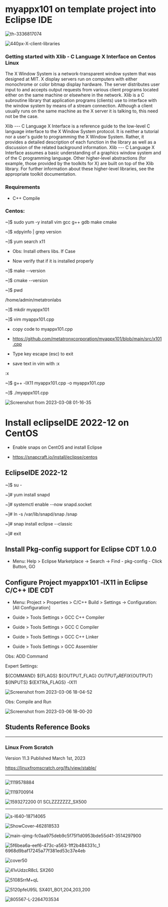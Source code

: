 # myappx101 on template project into Eclipse IDE

![th-3336817074](https://user-images.githubusercontent.com/98597119/223263693-42ea8807-24c2-4800-90ed-af216324ab79.jpg)

![440px-X-client-libraries](https://user-images.githubusercontent.com/98597119/223265466-8ba47392-ff99-4a74-a6c2-3f01703967cb.png)

### Getting started with Xlib - C Language X Interface on Centos Linux

The X Window System is a network-transparent window system that was designed at MIT. X display servers run on computers with either monochrome or color bitmap display hardware. The server distributes user input to and accepts output requests from various client programs located either on the same machine or elsewhere in the network. Xlib is a C subroutine library that application programs (clients) use to interface with the window system by means of a stream connection. Although a client usually runs on the same machine as the X server it is talking to, this need not be the case.

Xlib --- C Language X Interface is a reference guide to the low-level C language interface to the X Window System protocol. It is neither a tutorial nor a user's guide to programming the X Window System. Rather, it provides a detailed description of each function in the library as well as a discussion of the related background information. Xlib --- C Language X Interface assumes a basic understanding of a graphics window system and of the C programming language. Other higher-level abstractions (for example, those provided by the toolkits for X) are built on top of the Xlib library. For further information about these higher-level libraries, see the appropriate toolkit documentation. 

### Requirements

* C++ Compile

### Centos:

~]$ sudo yum -y install vim gcc g++ gdb make cmake

~]$ xdpyinfo | grep version

~]$ yum search x11

* Obs: Install others libs. If Case

* Now verify that if it is installed properly

~]$ make --version

~]$ cmake --version

~]$ pwd

/home/admin/metatronlabs

~]$ mkdir myappx101

~]$ vim myappx101.cpp

* copy code to myappx101.cpp

* https://github.com/metatronxcorporation/myappx101/blob/main/src/x101.cpp

* Type key escape (esc) to exit

* save text in vim with :x

:x

~]$ g++ -lX11 myappx101.cpp -o myappx101.cpp

~]$ ./myappx101.cpp

![Screenshot from 2023-03-08 01-16-35](https://user-images.githubusercontent.com/98597119/223482543-8fb7ebbb-dee3-41e6-ba43-09e112e3911b.png)

# Install eclipseIDE 2022-12 on CentOS

* Enable snaps on CentOS and install Eclipse

* https://snapcraft.io/install/eclipse/centos

## EclipseIDE 2022-12

~]$ su - 

~]# yum install snapd

~]# systemctl enable --now snapd.socket

~]# ln -s /var/lib/snapd/snap /snap

~]# snap install eclipse --classic

~]# exit

## Install Pkg-config support for Eclipse CDT 1.0.0

* Menu: Help > Eclipse Marketplace -> Search -> Find - pkg-config - Click Button, GO

## Configure Project myappx101 -lX11 in Eclipse C/C++ IDE CDT

* Menu: Project > Properties > C/C++ Build > Settings -> Configuration: [All Configuration]

* Guide > Tools Settings > GCC C++ Compiler 

* Guide > Tools Settings > GCC C Compiler

* Guide > Tools Settings > GCC C++ Linker

* Guide > Tools Settings > GCC Assembler

Obs: ADD Command

Expert Settings:

${COMMAND} ${FLAGS} ${OUTPUT_FLAG} ${OUTPUT_PREFIX}${OUTPUT} ${INPUTS} ${EXTRA_FLAGS} -lX11

![Screenshot from 2023-03-06 18-04-52](https://user-images.githubusercontent.com/98597119/223276745-c91b0dbb-100a-4a21-8156-a5c7c25d9cd3.png)

Obs: Compile and Run

![Screenshot from 2023-03-06 18-00-20](https://user-images.githubusercontent.com/98597119/223276430-aec5bd45-f1a9-45bc-8f43-f3d4ba077d4b.png)

## Students Reference Books

********************************************************************************************************************

### Linux From Scratch
Version 11.3
Published March 1st, 2023

https://linuxfromscratch.org/lfs/view/stable/

********************************************************************************************************************

![1119578884](https://user-images.githubusercontent.com/98597119/223299621-9d354108-b24f-44ab-b825-61968cbc3914.jpg)

![1119700914](https://user-images.githubusercontent.com/98597119/223300267-cc89ab2f-5793-4418-b6d5-b4aa9efc57d2.jpg)

![1593272200 01 _SCLZZZZZZZ_SX500_](https://user-images.githubusercontent.com/98597119/223301127-314b4800-74e9-4bbf-aa91-b201d9775447.jpg)

********************************************************************************************************************

![s-l640-18714065](https://user-images.githubusercontent.com/98597119/223293794-e2be6ac4-62fb-4fc2-9183-c74c53411844.jpg)

![ShowCover-462818533](https://user-images.githubusercontent.com/98597119/223291700-8893f767-ce9c-4639-9cea-16accc15770e.jpg)

![main-qimg-fc0aa975deb9c5f75f1d0953bde55d41-3514297900](https://user-images.githubusercontent.com/98597119/223292105-7bb7dbb6-92d2-47cc-95c0-f157699409b8.jpg)

![5f6bea6a-eef6-473c-a563-1ff2b484331c_1 6968d9baf17245a77f381ed53c37e4eb](https://user-images.githubusercontent.com/98597119/223292548-575b321a-7031-4d0d-a6ef-3b4e4b646a44.jpeg)

![cover50](https://user-images.githubusercontent.com/98597119/223293095-554fb04d-9f3e-44af-b298-c3ac93812c43.jpg)

![41vUdzcR8cL _SX260_](https://user-images.githubusercontent.com/98597119/223288707-6f603658-79ec-4c16-a332-e2d1f0040fc7.jpg)

![5108SrrM+qL](https://user-images.githubusercontent.com/98597119/223290799-4d6ddec8-0969-42ed-afc7-35efe86e017d.jpg)

![5120pfeU95L _SX401_BO1,204,203,200_](https://user-images.githubusercontent.com/98597119/223268759-520caee2-4831-48b5-abda-deac58b11372.jpg)

![805567-L-2264703534](https://user-images.githubusercontent.com/98597119/223270854-54945532-dee9-42f5-a0a2-1cb7d7aa7c24.jpg)
